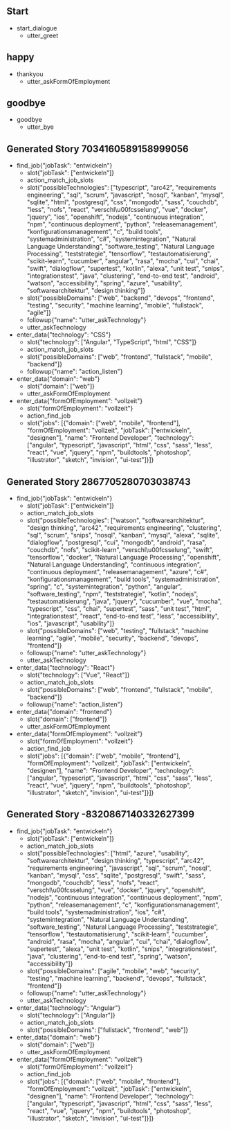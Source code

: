 ## Start
* start_dialogue
    - utter_greet

## happy
* thankyou
    - utter_askFormOfEmployment

## goodbye
* goodbye
    - utter_bye

## Generated Story 7034160589158999056
* find_job{"jobTask": "entwickeln"}
    - slot{"jobTask": ["entwickeln"]}
    - action_match_job_slots
    - slot{"possibleTechnologies": ["typescript", "arc42", "requirements engineering", "sql", "scrum", "javascript", "nosql", "kanban", "mysql", "sqlite", "html", "postgresql", "css", "mongodb", "sass", "couchdb", "less", "nofs", "react", "verschl\u00fcsselung", "vue", "docker", "jquery", "ios", "openshift", "nodejs", "continuous integration", "npm", "continuous deployment", "python", "releasemanagement", "konfigurationsmanagement", "c", "build tools", "systemadministration", "c#", "systemintegration", "Natural Language Understanding", "software_testing", "Natural Language Processing", "teststrategie", "tensorflow", "testautomatisierung", "scikit-learn", "cucumber", "angular", "rasa", "mocha", "cui", "chai", "swift", "dialogflow", "supertest", "kotlin", "alexa", "unit test", "snips", "integrationstest", "java", "clustering", "end-to-end test", "android", "watson", "accessibility", "spring", "azure", "usability", "softwarearchitektur", "design thinking"]}
    - slot{"possibleDomains": ["web", "backend", "devops", "frontend", "testing", "security", "machine learning", "mobile", "fullstack", "agile"]}
    - followup{"name": "utter_askTechnology"}
    - utter_askTechnology
* enter_data{"technology": "CSS"}
    - slot{"technology": ["Angular", "TypeScript", "html", "CSS"]}
    - action_match_job_slots
    - slot{"possibleDomains": ["web", "frontend", "fullstack", "mobile", "backend"]}
    - followup{"name": "action_listen"}
* enter_data{"domain": "web"}
    - slot{"domain": ["web"]}
    - utter_askFormOfEmployment
* enter_data{"formOfEmployment": "vollzeit"}
    - slot{"formOfEmployment": "vollzeit"}
    - action_find_job
    - slot{"jobs": [{"domain": ["web", "mobile", "frontend"], "formOfEmployment": "vollzeit", "jobTask": ["entwickeln", "designen"], "name": "Frontend Developer", "technology": ["angular", "typescript", "javascript", "html", "css", "sass", "less", "react", "vue", "jquery", "npm", "buildtools", "photoshop", "illustrator", "sketch", "invision", "ui-test"]}]}

## Generated Story 2867705280703038743
* find_job{"jobTask": "entwickeln"}
    - slot{"jobTask": ["entwickeln"]}
    - action_match_job_slots
    - slot{"possibleTechnologies": ["watson", "softwarearchitektur", "design thinking", "arc42", "requirements engineering", "clustering", "sql", "scrum", "snips", "nosql", "kanban", "mysql", "alexa", "sqlite", "dialogflow", "postgresql", "cui", "mongodb", "android", "rasa", "couchdb", "nofs", "scikit-learn", "verschl\u00fcsselung", "swift", "tensorflow", "docker", "Natural Language Processing", "openshift", "Natural Language Understanding", "continuous integration", "continuous deployment", "releasemanagement", "azure", "c#", "konfigurationsmanagement", "build tools", "systemadministration", "spring", "c", "systemintegration", "python", "angular", "software_testing", "npm", "teststrategie", "kotlin", "nodejs", "testautomatisierung", "java", "jquery", "cucumber", "vue", "mocha", "typescript", "css", "chai", "supertest", "sass", "unit test", "html", "integrationstest", "react", "end-to-end test", "less", "accessibility", "ios", "javascript", "usability"]}
    - slot{"possibleDomains": ["web", "testing", "fullstack", "machine learning", "agile", "mobile", "security", "backend", "devops", "frontend"]}
    - followup{"name": "utter_askTechnology"}
    - utter_askTechnology
* enter_data{"technology": "React"}
    - slot{"technology": ["Vue", "React"]}
    - action_match_job_slots
    - slot{"possibleDomains": ["web", "frontend", "fullstack", "mobile", "backend"]}
    - followup{"name": "action_listen"}
* enter_data{"domain": "frontend"}
    - slot{"domain": ["frontend"]}
    - utter_askFormOfEmployment
* enter_data{"formOfEmployment": "vollzeit"}
    - slot{"formOfEmployment": "vollzeit"}
    - action_find_job
    - slot{"jobs": [{"domain": ["web", "mobile", "frontend"], "formOfEmployment": "vollzeit", "jobTask": ["entwickeln", "designen"], "name": "Frontend Developer", "technology": ["angular", "typescript", "javascript", "html", "css", "sass", "less", "react", "vue", "jquery", "npm", "buildtools", "photoshop", "illustrator", "sketch", "invision", "ui-test"]}]}

## Generated Story -8320867140332627399
* find_job{"jobTask": "entwickeln"}
    - slot{"jobTask": ["entwickeln"]}
    - action_match_job_slots
    - slot{"possibleTechnologies": ["html", "azure", "usability", "softwarearchitektur", "design thinking", "typescript", "arc42", "requirements engineering", "javascript", "sql", "scrum", "nosql", "kanban", "mysql", "css", "sqlite", "postgresql", "swift", "sass", "mongodb", "couchdb", "less", "nofs", "react", "verschl\u00fcsselung", "vue", "docker", "jquery", "openshift", "nodejs", "continuous integration", "continuous deployment", "npm", "python", "releasemanagement", "c", "konfigurationsmanagement", "build tools", "systemadministration", "ios", "c#", "systemintegration", "Natural Language Understanding", "software_testing", "Natural Language Processing", "teststrategie", "tensorflow", "testautomatisierung", "scikit-learn", "cucumber", "android", "rasa", "mocha", "angular", "cui", "chai", "dialogflow", "supertest", "alexa", "unit test", "kotlin", "snips", "integrationstest", "java", "clustering", "end-to-end test", "spring", "watson", "accessibility"]}
    - slot{"possibleDomains": ["agile", "mobile", "web", "security", "testing", "machine learning", "backend", "devops", "fullstack", "frontend"]}
    - followup{"name": "utter_askTechnology"}
    - utter_askTechnology
* enter_data{"technology": "Angular"}
    - slot{"technology": ["Angular"]}
    - action_match_job_slots
    - slot{"possibleDomains": ["fullstack", "frontend", "web"]}
* enter_data{"domain": "web"}
    - slot{"domain": ["web"]}
    - utter_askFormOfEmployment
* enter_data{"formOfEmployment": "vollzeit"}
    - slot{"formOfEmployment": "vollzeit"}
    - action_find_job
    - slot{"jobs": [{"domain": ["web", "mobile", "frontend"], "formOfEmployment": "vollzeit", "jobTask": ["entwickeln", "designen"], "name": "Frontend Developer", "technology": ["angular", "typescript", "javascript", "html", "css", "sass", "less", "react", "vue", "jquery", "npm", "buildtools", "photoshop", "illustrator", "sketch", "invision", "ui-test"]}]}

